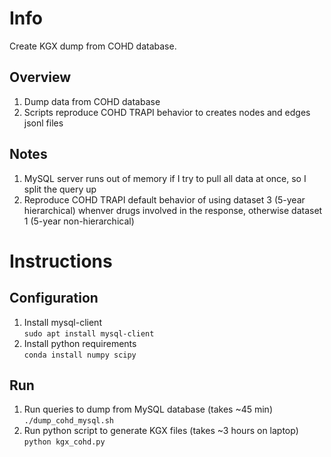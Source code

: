 # Info

Create KGX dump from COHD database.

## Overview
1. Dump data from COHD database
2. Scripts reproduce COHD TRAPI behavior to creates nodes and edges jsonl files

## Notes
1. MySQL server runs out of memory if I try to pull all data at once, so I split the query up
2. Reproduce COHD TRAPI default behavior of using dataset 3 (5-year hierarchical) whenver drugs involved in the 
response, otherwise dataset 1 (5-year non-hierarchical)

# Instructions

## Configuration
1. Install mysql-client  
   `sudo apt install mysql-client`
1. Install python requirements  
   `conda install numpy scipy`

## Run 

1. Run queries to dump from MySQL database (takes ~45 min)  
`./dump_cohd_mysql.sh`
1. Run python script to generate KGX files (takes ~3 hours on laptop) 
`python kgx_cohd.py`
